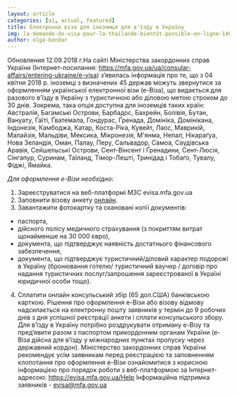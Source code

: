 ```yaml
---
layout: article
categories: [a1, actual, featured]
title: Електронна віза для іноземця для в'їзду в Україну 
img: la-demande-de-visa-pour-la-thaïlande-bientôt-possible-en-ligne-1485712771905.jpg
author: olga-bondar
---
```

Обновления 12.09.2018 г.На сайті Міністерства закордонних справ України (Інтернет-посилання: https://mfa.gov.ua/ua/consular-affairs/entering-ukraine/e-visa) 
з’явилась інформація про те, що з 04 квітня 2018 р. іноземці з визначених 45 держав можуть звернутися за оформленням української 
електронної візи (е-Віза), що видається для разового в’їзду в Україну з туристичною або діловою метою строком до 30 днів.
Зокрема, така опція доступна для іноземців таких країн: Австралія,  Багамські Острови, Барбадос, Бахрейн, Болівія, Бутан, Вануату, Гаїті, 
Ґватемала, Гондурас, Ґренада, Домініка,   Домінікана, Індонезія, Камбоджа, Катар, Коста-Ріка, Кувейт, Лаос, Маврикій,   Малайзія, Мальдіви, 
Мексика, Мікронезія, М'янма, Непал, Нікараґуа, Нова Зеландія, Оман, Палау, Перу, Сальвадор, Самоа, Саудівська Аравія, Сейшельські Острови, 
Сент-Вінсент і Ґренадини, Сент-Люсія, Сінгапур, Суринам, Таїланд, Тімор-Лешті, Тринідад і Тобаґо, Тувалу, Фіджі, Ямайка.

 *Для оформлення е-Візи необхідно*:
1. Зареєструватися на веб-платформі МЗС evisa.mfa.gov.ua
2. Заповнити візову анкету [онлайн](https://evisa.mfa.gov.ua/).
2. Завантажити фотокартку та скановані копії документів:
- паспорта,
- дійсного полісу медичного страхування (з покриттям витрат щонайменше на 30 000 євро),
- документа, що підтверджує наявність достатнього фінансового забезпечення,
- документа, що підтверджує туристичний/діловий характер подорожі в Україну (бронювання готелю/ туристичний ваучер / договір про надання 
туристичних послуг/запрошення зареєстрованої в Україні юридичної особи тощо).
4. Сплатити онлайн консульський збір (65 дол.США) банківською карткою.
Рішення про оформлення е-Візи або візову відмову надсилається на електронну пошту заявників у термін до 9 робочих днів з дня успішної 
реєстрації анкети і сплати консульського збору.
Для в’їзду в Україну потрібно роздрукувати отриману е-Візу та пред’явити разом з паспортом прикордонним органам України (е-Віза дійсна 
для в’їзду у міжнародних пунктах пропуску через державний кордон).
Міністерство закордонних справ України рекомендує усім заявникам перед реєстрацією та заповненням клопотання про оформлення е-Візи 
ознайомитися з корисною інформацією про порядок роботи з веб-платформою за Інтернет-адресою: https://evisa.mfa.gov.ua/Help
Інформаційна підтримка заявників -  evisa@mfa.gov.ua

